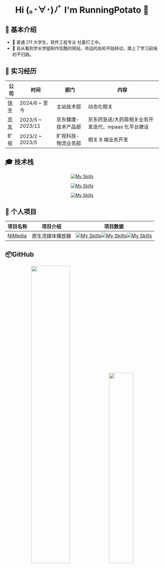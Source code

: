 <div align="center">

# Hi (｡･∀･)ﾉﾞ I'm RunningPotato 🥔</h1>

</div>

## 📧 基本介绍

- 🎹 普通 211 大学生，软件工程专业 社畜打工中。
- 🎷 自从看到学长学姐制作炫酷的网站，命运的齿轮开始转动，踏上了学习前端的不归路。

## 📕 实习经历

<div align="center">

| 公司                                 | 时间             | 部门                | 内容                                                |
| ------------------------------------ | ---------------- | ------------------- | --------------------------------------------------- |
| [快手](https://www.kuaishou.com/)    | 2024/6 ~ 至今    | 主站技术部          | 动态化相关                                          |
| [京东](https://about.jd.com/company) | 2023/5 ~ 2023/11 | 京东健康-技术产品部 | 京东药急送/大药房相关业务开发迭代，mpaas 化平台建设 |
| 旷视                                 | 2023/2 ~ 2023/5  | 旷视科技-物流业务部 | 相关 B 端业务开发                                   |

</div>

## 🎓 技术栈

<div align="center">

[![My Skills](https://skillicons.dev/icons?i=vue,react)](https://skillicons.dev)

[![My Skills](https://skillicons.dev/icons?i=webpack,vite,rollup)](https://skillicons.dev)

[![My Skills](https://skillicons.dev/icons?i=js,ts,nodejs,python,java)](https://skillicons.dev)

</div>

## 📝 个人项目

<div align="center">

| 项目名称                                       | 项目介绍         | 项目数据                                                                                                                                                                                                                                                                                                               |
| :--------------------------------------------- | ---------------- | ---------------------------------------------------------------------------------------------------------------------------------------------------------------------------------------------------------------------------------------------------------------------------------------------------------------------- |
| [NiMedia ](https://github.com/ypf2021/NiMedia) | 原生流媒体播放器 | [![My Skills](https://img.shields.io/github/stars/ypf2021/NiMedia)](https://github.com/ypf2021/NiMedia)[![My Skills](https://img.shields.io/github/forks/ypf2021/NiMedia)](https://github.com/ypf2021/NiMedia)[![My Skills](https://img.shields.io/github/issues/ypf2021/NiMedia)](https://github.com/ypf2021/NiMedia) |

</div>

## 📦GitHub

<div align="center">
  <img width="50%" src="https://github-readme-stats.vercel.app/api?username=ypf2021&theme=highcontrast" />
  <img width="40%" src="https://cdn.jsdelivr.net/gh/lonelysnowman/lonelysnowman/imgs/code.gif" />
</div>

​
